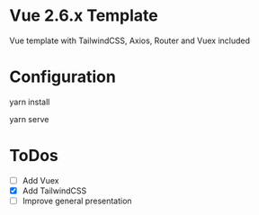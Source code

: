 # Vue 2.6.x Template

Vue template with TailwindCSS, Axios, Router and Vuex included


# Configuration

yarn install

yarn serve

# ToDos
- [ ] Add Vuex
- [x] Add TailwindCSS
- [ ] Improve general presentation